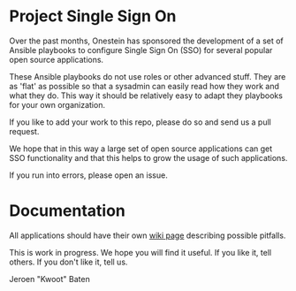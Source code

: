 # Project Single Sign On

Over the past months, Onestein has sponsored the development of a set of Ansible playbooks to configure Single Sign On (SSO) for several popular open source applications.

These Ansible playbooks do not use roles or other advanced stuff.
They are as 'flat' as possible so that a sysadmin can easily read how they work and what they do.
This way it should be relatively easy to adapt they playbooks for your own organization.

If you like to add your work to this repo, please do so and send us a pull request.

We hope that in this way a large set of open source applications can get SSO functionality
and that this helps to grow the usage of such applications.

If you run into errors, please open an issue.

# Documentation

All applications should have their own [wiki page](https://github.com/onesteinbv/Project_Single_Sign_On/wiki) describing possible pitfalls.

This is work in progress. We hope you will find it useful.
If you like it, tell others. If you don't like it, tell us.

Jeroen "Kwoot" Baten
